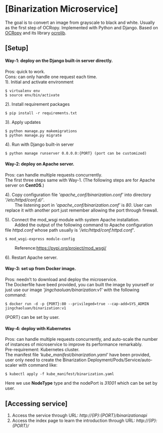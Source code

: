 # [Binarization Microservice]
The goal is to convert an image from grayscale to black and white. Usually as the first step of OCRopy. Implemented with Python and Django. Based on [OCRopy](https://github.com/tmbdev/ocropy) and its library [ocrolib](https://github.com/tmbdev/ocropy/tree/master/ocrolib).

## [Setup]
#### Way-1: deploy on the Django built-in server directly.<br/>
Pros: quick to work.<br/>
Cons: can only handle one request each time.<br/>
1). Initial and activate environment<br/>

	$ virtualenv env  
	$ source env/bin/activate  
  
2). Install requirement packages<br/>

    $ pip install -r requirements.txt
    
3). Apply updates<br/>

    $ python manage.py makemigrations
    $ python manage.py migrate
    
4). Run with Django built-in server<br/>

    $ python manage runserver 0.0.0.0:{PORT} (port can be customized)
    

#### Way-2: deploy on Apache server.<br/>
Pros: can handle multiple requests concurrently.<br/>
The first three steps same with Way-1. (The following steps are for Apache server on **CentOS**.) <br/>

4). Copy configuration file *'apache_conf/binarization.conf'* into directory *'/etc/httpd/conf.d/'*.<br/>
&nbsp;&nbsp;&nbsp;&nbsp;&nbsp;&nbsp;&nbsp;&nbsp;The listening port in *'apache_conf/binarization.conf'* is *80*. User can replace it with another port just remember allowing the port through firewall.<br/>

5). Connect the mod_wsgi module with system Apache installation.<br/>
&nbsp;&nbsp;&nbsp;&nbsp;&nbsp;&nbsp;&nbsp;&nbsp;Added the output of the following command to Apache configuration file *httpd.conf* whose path usually is *'/etc/httpd/conf.httpd.conf'*.<br/>

    $ mod_wsgi-express module-config
    
&nbsp;&nbsp;&nbsp;&nbsp;&nbsp;&nbsp;&nbsp;&nbsp;Reference:https://pypi.org/project/mod_wsgi/

6). Restart Apache server.<br/>

#### Way-3: set up from Docker image.<br/>
Pros: needn’t to download and deploy the microservice.<br/>
The Dockerfile have beed provided, you can built the image by yourself or just use our image *'jingchaoluan/binarization:v1'* with the following command:<br/>

    $ docker run -d -p {PORT}:80 --privileged=true --cap-add=SYS_ADMIN jingchaoluan/binarization:v1

{PORT} can be set by user.

#### Way-4: deploy with Kubernetes<br/>
Pros: can handle multiple requests concurrently, and auto-scale the number of instances of microservice to improve its performance remarkably.<br/>
Pre-requirement: Kubernetes cluster.<br/>
The manifest file *'kube_manifest/binarization.yaml'* have been provided, user only need to create the Binarization Deployment/Pods/Service/auto-scaler with command like:<br/>

    $ kubectl apply -f kube_manifest/binarization.yaml

Here we use **NodeType** type and the nodePort is *31001* which can be set by user.

## [Accessing service]
1. Access the service through URL: *http://{IP}:{PORT}/binarizationapi*<br/>
2. Access the index page to learn the introduction through URL: *http://{IP}:{PORT}/*
